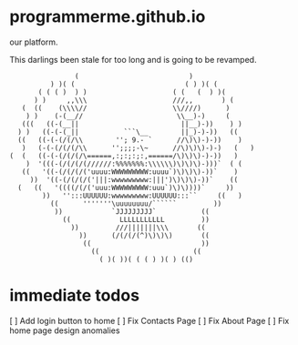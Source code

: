 # programmerme.github.io
our platform.

This darlings been stale for too long and is going to be revamped.

<!-- language: lang-none -->


                    (                           )
              ) )( (                           ( ) )( (
           ( ( ( )  ) )                     ( (   (  ) )(
          ) )     ,,\\\                     ///,,       ) (
       (  ((    (\\\\//                     \\////)      )
        ) )    (-(__//                       \\__)-)     (
       (((   ((-(__||                         ||__)-))    ) )
      ) )   ((-(-(_||           ```\__        ||_)-)-))   ((
      ((   ((-(-(/(/\\        ''; 9.- `      //\)\)-)-))    )
       )   (-(-(/(/(/\\      '';;;;-\~      //\)\)\)-)-)   (   )
    (  (   ((-(-(/(/(/\======,:;:;:;:,======/\)\)\)-)-))   )
        )  '(((-(/(/(/(//////:%%%%%%%:\\\\\\)\)\)\)-)))`  ( (
       ((   '((-(/(/(/('uuuu:WWWWWWWWW:uuuu`)\)\)\)-))`    )
         ))  '((-(/(/(/('|||:wwwwwwwww:|||')\)\)\)-))`    ((
      (   ((   '((((/(/('uuu:WWWWWWWWW:uuu`)\)\))))`     ))
            ))   '':::UUUUUU:wwwwwwwww:UUUUUU:::``     ((   )
              ((      '''''''\uuuuuuuu/``````         ))
               ))            `JJJJJJJJJ`           ((
                 ((            LLLLLLLLLLL         ))
                   ))         ///|||||||\\\       ((
                     ))      (/(/(/(^)\)\)\)       ((
                      ((                           ))
                        ((                       ((
                          ( )( ))( ( ( ) )( ) (()



immediate todos
===============
[ ] Add login button to home
[ ] Fix Contacts Page
[ ] Fix About Page
[ ] Fix home page design anomalies
